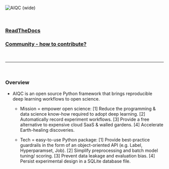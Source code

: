 ![AIQC (wide)](https://raw.githubusercontent.com/aiqc/aiqc/main/docs/images/aiqc_logo_banner_controlroom.png)

<br />

### [ReadTheDocs](https://aiqc.readthedocs.io/)

### [Community - how to contribute?](https://aiqc.readthedocs.io/en/latest/community.html)

<br />

---

<br />

### Overview

* AIQC is an open source Python framework that brings reproducible deep learning workflows to open science.

  * Mission = empower open science: [1] Reduce the programming & data science know-how required to adopt deep learning. [2] Automatically record experiment workflows. [3] Provide a free alternative to expensive cloud SaaS & walled gardens. [4] Accelerate Earth-healing discoveries.

  * Tech = easy-to-use Python package: [1] Provide best-practice guardrails in the form of an object-oriented API (e.g. Label, Hyperparamset, Job). [2] Simplify preprocessing and batch model tuning/ scoring. [3] Prevent data leakage and evaluation bias. [4] Persist experimental design in a SQLite database file.